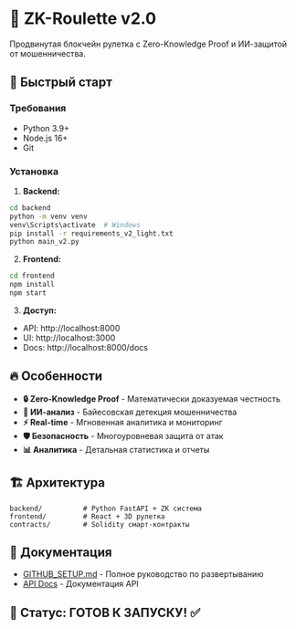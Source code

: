 # 🎰 ZK-Roulette v2.0

Продвинутая блокчейн рулетка с Zero-Knowledge Proof и ИИ-защитой от мошенничества.

## 🚀 Быстрый старт

### Требования
- Python 3.9+
- Node.js 16+
- Git

### Установка

1. **Backend:**
```bash
cd backend
python -m venv venv
venv\Scripts\activate  # Windows
pip install -r requirements_v2_light.txt
python main_v2.py
```

2. **Frontend:**
```bash
cd frontend
npm install
npm start
```

3. **Доступ:**
- API: http://localhost:8000
- UI: http://localhost:3000
- Docs: http://localhost:8000/docs

## 🔥 Особенности

- **🔒 Zero-Knowledge Proof** - Математически доказуемая честность
- **🤖 ИИ-анализ** - Байесовская детекция мошенничества  
- **⚡ Real-time** - Мгновенная аналитика и мониторинг
- **🛡️ Безопасность** - Многоуровневая защита от атак
- **📊 Аналитика** - Детальная статистика и отчеты

## 🏗️ Архитектура

```
backend/          # Python FastAPI + ZK система
frontend/         # React + 3D рулетка
contracts/        # Solidity смарт-контракты
```

## 📖 Документация

- [GITHUB_SETUP.md](GITHUB_SETUP.md) - Полное руководство по развертыванию
- [API Docs](http://localhost:8000/docs) - Документация API

## 🎯 Статус: ГОТОВ К ЗАПУСКУ! ✅ 